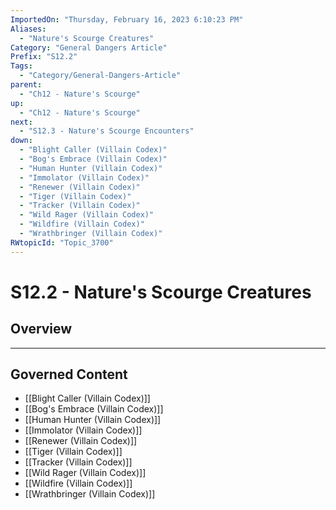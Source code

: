 ```yaml
---
ImportedOn: "Thursday, February 16, 2023 6:10:23 PM"
Aliases:
  - "Nature's Scourge Creatures"
Category: "General Dangers Article"
Prefix: "S12.2"
Tags:
  - "Category/General-Dangers-Article"
parent:
  - "Ch12 - Nature's Scourge"
up:
  - "Ch12 - Nature's Scourge"
next:
  - "S12.3 - Nature's Scourge Encounters"
down:
  - "Blight Caller (Villain Codex)"
  - "Bog's Embrace (Villain Codex)"
  - "Human Hunter (Villain Codex)"
  - "Immolator (Villain Codex)"
  - "Renewer (Villain Codex)"
  - "Tiger (Villain Codex)"
  - "Tracker (Villain Codex)"
  - "Wild Rager (Villain Codex)"
  - "Wildfire (Villain Codex)"
  - "Wrathbringer (Villain Codex)"
RWtopicId: "Topic_3700"
---
```

# S12.2 - Nature's Scourge Creatures
## Overview
---
## Governed Content
- [[Blight Caller (Villain Codex)]]
- [[Bog's Embrace (Villain Codex)]]
- [[Human Hunter (Villain Codex)]]
- [[Immolator (Villain Codex)]]
- [[Renewer (Villain Codex)]]
- [[Tiger (Villain Codex)]]
- [[Tracker (Villain Codex)]]
- [[Wild Rager (Villain Codex)]]
- [[Wildfire (Villain Codex)]]
- [[Wrathbringer (Villain Codex)]]

